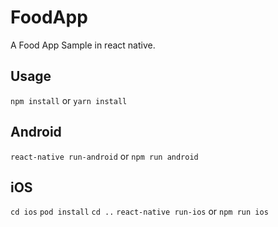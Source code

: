 # FoodApp
A Food App Sample in react native.

## Usage
`npm install` or `yarn install`

## Android
`react-native run-android` or `npm run android`

## iOS
`cd ios`
`pod install`
`cd ..`
`react-native run-ios` or `npm run ios`
